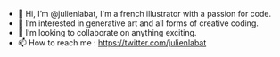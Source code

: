 - 👋 Hi, I’m @julienlabat, I'm a french illustrator with a passion for code.
- 👀 I’m interested in generative art and all forms of creative coding.
- 💞️ I’m looking to collaborate on anything exciting.
- 📫 How to reach me : https://twitter.com/julienlabat
